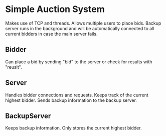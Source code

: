 # Simple Auction System

Makes use of TCP and threads. Allows multiple users to place bids. Backup server runs in the background and will be automatically connected to all current bidders in case the main server fails.

## Bidder
Can place a bid by sending "bid" to the server or check for results with "reuslt".

## Server
Handles bidder connections and requests. Keeps track of the current highest bidder. Sends backup information to the backup server.

## BackupServer
Keeps backup information. Only stores the current highest bidder.

